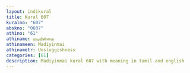 ```yaml
---
layout: indikural
title: Kural 607
kuralno: "607"
abskno: "0607"
athino: "61"
athiname: மடியின்மை
athinameen: Madiyinmai
athinametr: Unsluggishness
categories: [61]
description: Madiyinmai kural 607 with meaning in tamil and english 
---
```


